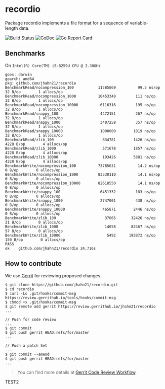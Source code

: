 # recordio

Package recordio implements a file format for a sequence of variable-length data.

[![Build Status](https://travis-ci.org/jhahn21/recordio.svg?branch=master)](https://travis-ci.org/jhahn21/recordio)
[![GoDoc](https://godoc.org/github.com/jhahn21/recordio?status.svg)](https://godoc.org/github.com/jhahn21/recordio)
[![Go Report Card](https://goreportcard.com/badge/github.com/jhahn21/recordio)](https://goreportcard.com/report/github.com/jhahn21/recordio)

## Benchmarks

On `Intel(R) Core(TM) i5-8259U CPU @ 2.30GHz`

```
goos: darwin
goarch: amd64
pkg: github.com/jhahn21/recordio
BenchmarkRead/nocompression_100           11585869          99.5 ns/op        32 B/op        1 allocs/op
BenchmarkRead/nocompression_1000          10453348         111 ns/op        32 B/op        1 allocs/op
BenchmarkRead/nocompression_10000          6116316         195 ns/op        32 B/op        1 allocs/op
BenchmarkRead/snappy_100                   4472151         267 ns/op        32 B/op        1 allocs/op
BenchmarkRead/snappy_1000                  3407258         357 ns/op        32 B/op        1 allocs/op
BenchmarkRead/snappy_10000                 1000000        1019 ns/op        32 B/op        1 allocs/op
BenchmarkRead/zlib_100                      834781        1426 ns/op      4228 B/op        4 allocs/op
BenchmarkRead/zlib_1000                     571678        1857 ns/op      4228 B/op        4 allocs/op
BenchmarkRead/zlib_10000                    193426        5881 ns/op      4228 B/op        4 allocs/op
BenchmarkWrite/nocompression_100          73785631          14.2 ns/op         0 B/op        0 allocs/op
BenchmarkWrite/nocompression_1000         83530110          14.1 ns/op         0 B/op        0 allocs/op
BenchmarkWrite/nocompression_10000        82618550          14.1 ns/op         0 B/op        0 allocs/op
BenchmarkWrite/snappy_100                  6451332         183 ns/op         0 B/op        0 allocs/op
BenchmarkWrite/snappy_1000                 2747001         438 ns/op         0 B/op        0 allocs/op
BenchmarkWrite/snappy_10000                 465871        2446 ns/op         0 B/op        0 allocs/op
BenchmarkWrite/zlib_100                      37065       32426 ns/op        21 B/op        0 allocs/op
BenchmarkWrite/zlib_1000                     14058       82467 ns/op        57 B/op        0 allocs/op
BenchmarkWrite/zlib_10000                     5492      193872 ns/op       150 B/op        0 allocs/op
PASS
ok    github.com/jhahn21/recordio 24.716s
```

## How to contribute

We use [Gerrit](https://review.gerrithub.io) for reviewing proposed changes.

```
$ git clone https://github.com/jhahn21/recordio.git
$ cd recordio
$ curl -Lo .git/hooks/commit-msg https://review.gerrithub.io/tools/hooks/commit-msg
$ chmod +x .git/hooks/commit-msg
$ git remote add gerrit https://review.gerrithub.io/jhahn21/recordio
...

// Push for code review
...
$ git commit
$ git push gerrit HEAD:refs/for/master
...

// Push a patch Set
...
$ git commit --amend
$ git push gerrit HEAD:refs/for/master
...

```

> You can find more details at [Gerrit Code Review Workflow](https://review.gerrithub.io/Documentation/intro-user.html#code-review).

TEST2
